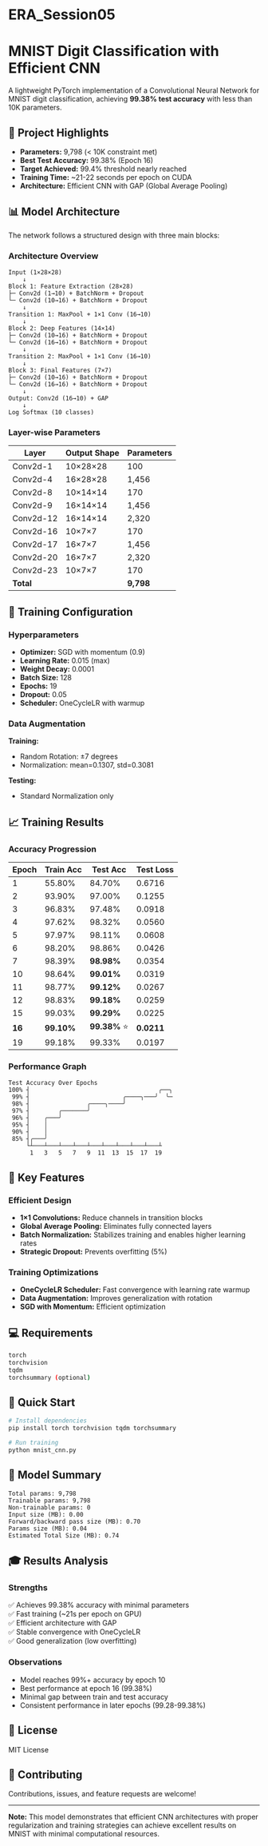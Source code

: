 # ERA_Session05

# MNIST Digit Classification with Efficient CNN

A lightweight PyTorch implementation of a Convolutional Neural Network for MNIST digit classification, achieving **99.38% test accuracy** with less than 10K parameters.

## 🎯 Project Highlights

- **Parameters:** 9,798 (< 10K constraint met)
- **Best Test Accuracy:** 99.38% (Epoch 16)
- **Target Achieved:** 99.4% threshold nearly reached
- **Training Time:** ~21-22 seconds per epoch on CUDA
- **Architecture:** Efficient CNN with GAP (Global Average Pooling)

## 📊 Model Architecture

The network follows a structured design with three main blocks:

### Architecture Overview

```
Input (1×28×28)
    ↓
Block 1: Feature Extraction (28×28)
├─ Conv2d (1→10) + BatchNorm + Dropout
└─ Conv2d (10→16) + BatchNorm + Dropout
    ↓
Transition 1: MaxPool + 1×1 Conv (16→10)
    ↓
Block 2: Deep Features (14×14)
├─ Conv2d (10→16) + BatchNorm + Dropout
└─ Conv2d (16→16) + BatchNorm + Dropout
    ↓
Transition 2: MaxPool + 1×1 Conv (16→10)
    ↓
Block 3: Final Features (7×7)
├─ Conv2d (10→16) + BatchNorm + Dropout
└─ Conv2d (16→16) + BatchNorm + Dropout
    ↓
Output: Conv2d (16→10) + GAP
    ↓
Log Softmax (10 classes)
```

### Layer-wise Parameters

| Layer | Output Shape | Parameters |
|-------|-------------|-----------|
| Conv2d-1 | 10×28×28 | 100 |
| Conv2d-4 | 16×28×28 | 1,456 |
| Conv2d-8 | 10×14×14 | 170 |
| Conv2d-9 | 16×14×14 | 1,456 |
| Conv2d-12 | 16×14×14 | 2,320 |
| Conv2d-16 | 10×7×7 | 170 |
| Conv2d-17 | 16×7×7 | 1,456 |
| Conv2d-20 | 16×7×7 | 2,320 |
| Conv2d-23 | 10×7×7 | 170 |
| **Total** | | **9,798** |

## 🚀 Training Configuration

### Hyperparameters

- **Optimizer:** SGD with momentum (0.9)
- **Learning Rate:** 0.015 (max)
- **Weight Decay:** 0.0001
- **Batch Size:** 128
- **Epochs:** 19
- **Dropout:** 0.05
- **Scheduler:** OneCycleLR with warmup

### Data Augmentation

**Training:**
- Random Rotation: ±7 degrees
- Normalization: mean=0.1307, std=0.3081

**Testing:**
- Standard Normalization only

## 📈 Training Results

### Accuracy Progression

| Epoch | Train Acc | Test Acc | Test Loss |
|-------|-----------|----------|-----------|
| 1 | 55.80% | 84.70% | 0.6716 |
| 2 | 93.90% | 97.00% | 0.1255 |
| 3 | 96.83% | 97.48% | 0.0918 |
| 4 | 97.62% | 98.32% | 0.0560 |
| 5 | 97.97% | 98.11% | 0.0608 |
| 6 | 98.20% | 98.86% | 0.0426 |
| 7 | 98.39% | **98.98%** | 0.0354 |
| 10 | 98.64% | **99.01%** | 0.0319 |
| 11 | 98.77% | **99.12%** | 0.0267 |
| 12 | 98.83% | **99.18%** | 0.0259 |
| 15 | 99.03% | **99.29%** | 0.0225 |
| **16** | **99.10%** | **99.38%** ⭐ | **0.0211** |
| 19 | 99.18% | 99.33% | 0.0197 |

### Performance Graph

```
Test Accuracy Over Epochs
100% ┤                                    ╭──╮
 99% ┤                          ╭────╮───╯  ╰─
 98% ┤                ╭────╮────╯    
 97% ┤        ╭───────╯              
 96% ┤    ╭───╯                      
 95% ┤    │                          
 90% ┤    │                          
 85% ┤╭───╯                          
     └┴───┴───┴───┴───┴───┴───┴───┴───┴───┴
      1   3   5   7   9  11  13  15  17  19
```

## 🔑 Key Features

### Efficient Design
- **1×1 Convolutions:** Reduce channels in transition blocks
- **Global Average Pooling:** Eliminates fully connected layers
- **Batch Normalization:** Stabilizes training and enables higher learning rates
- **Strategic Dropout:** Prevents overfitting (5%)

### Training Optimizations
- **OneCycleLR Scheduler:** Fast convergence with learning rate warmup
- **Data Augmentation:** Improves generalization with rotation
- **SGD with Momentum:** Efficient optimization

## 💻 Requirements

```bash
torch
torchvision
tqdm
torchsummary (optional)
```

## 🏃 Quick Start

```bash
# Install dependencies
pip install torch torchvision tqdm torchsummary

# Run training
python mnist_cnn.py
```

## 📝 Model Summary

```
Total params: 9,798
Trainable params: 9,798
Non-trainable params: 0
Input size (MB): 0.00
Forward/backward pass size (MB): 0.70
Params size (MB): 0.04
Estimated Total Size (MB): 0.74
```

## 🎓 Results Analysis

### Strengths
✅ Achieves 99.38% accuracy with minimal parameters  
✅ Fast training (~21s per epoch on GPU)  
✅ Efficient architecture with GAP  
✅ Stable convergence with OneCycleLR  
✅ Good generalization (low overfitting)

### Observations
- Model reaches 99%+ accuracy by epoch 10
- Best performance at epoch 16 (99.38%)
- Minimal gap between train and test accuracy
- Consistent performance in later epochs (99.28-99.38%)

## 📄 License

MIT License

## 🤝 Contributing

Contributions, issues, and feature requests are welcome!

---

**Note:** This model demonstrates that efficient CNN architectures with proper regularization and training strategies can achieve excellent results on MNIST with minimal computational resources.
